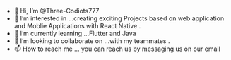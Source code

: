 - 👋 Hi, I’m @Three-Codiots777
- 👀 I’m interested in ...creating exciting Projects based on web application and Moblie Applications with React Native .
- 🌱 I’m currently learning ...Flutter and Java
- 💞️ I’m looking to collaborate on ...with my teammates .
- 📫 How to reach me ... you can reach us by messaging us on our email

<!---
Three-Codiots777/Three-Codiots777 is a ✨ special ✨ repository because its `README.md` (this file) appears on your GitHub profile.
You can click the Preview link to take a look at your changes.
--->
